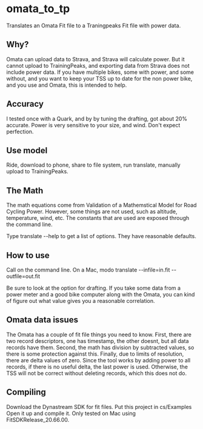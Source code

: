 # omata_to_tp
Translates an Omata Fit file to a Traningpeaks Fit file with power data.

## Why?
Omata can upload data to Strava, and Strava will calculate power. But it cannot upload to TrainingPeaks, 
and exporting data from Strava does not include power data. If you have multiple bikes, some with power,
and some without, and you want to keep your TSS up to date for the non power bike, and you use
and Omata, this is intended to help.

## Accuracy
I tested once with a Quark, and by by tuning the drafting, got about 20% accurate. Power is
very sensitive to your size, and wind. Don't expect perfection.

## Use model
Ride, download to phone, share to file system, run translate, manually upload to TrainingPeaks.

## The Math
The math equations come from Validation of a Mathemstical Model for Road Cycling Power. However,
some things are not used, such as altitude, temperature, wind, etc. The constants that are used 
are exposed through the command line.

Type translate --help to get a list of options. They have reasonable defaults.

## How to use
Call on the command line. On a Mac, modo translate --infile=in.fit --outfile=out.fit

Be sure to look at the option for drafting. If you take some data from a power meter
and a good bike computer along with the Omata, you can kind of figure out what value
gives you a reasonable correlation.

## Omata data issues
The Omata has a couple of fit file things you need to know. First, there are two
record descriptors, one has timestamp, the other doesnt, but all data records have them. 
Second, the math has division by subtracted values, so there is some protection against this.
Finally, due to limits of resolution, there are delta values of zero. Since the tool works
by adding power to all records, if there is no useful delta, the last power is used.
Otherwise, the TSS will not be correct without deleting records, which this does not do.

## Compiling
Download the Dynastream SDK for fit files.
Put this project in cs/Examples
Open it up and compile it.
Only tested on Mac using FitSDKRelease_20.66.00.
